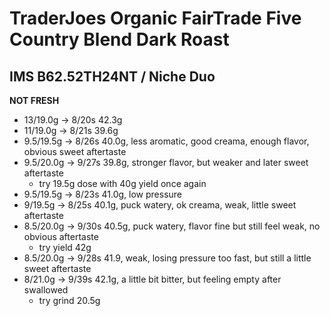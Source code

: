 # TraderJoes Organic FairTrade Five Country Blend Dark Roast

## IMS B62.52TH24NT / Niche Duo

**NOT FRESH**

- 13/19.0g -> 8/20s 42.3g
- 11/19.0g -> 8/21s 39.6g
- 9.5/19.5g -> 8/26s 40.0g, less aromatic, good creama, enough flavor, obvious sweet aftertaste
- 9.5/20.0g -> 9/27s 39.8g, stronger flavor, but weaker and later sweet aftertaste
  - try 19.5g dose with 40g yield once again
- 9.5/19.5g -> 8/23s 41.0g, low pressure
- 9/19.5g -> 8/25s 40.1g, puck watery, ok creama, weak, little sweet aftertaste
- 8.5/20.0g -> 9/30s 40.5g, puck watery, flavor fine but still feel weak, no obvious aftertaste
  - try yield 42g
- 8.5/20.0g -> 9/28s 41.9, weak, losing pressure too fast, but still a little sweet aftertaste
- 8/21.0g -> 9/39s 42.1g, a little bit bitter, but feeling empty after swallowed
  - try grind 20.5g
